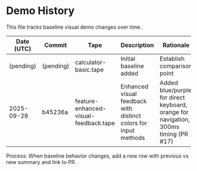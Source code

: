 # Demo History

This file tracks baseline visual demo changes over time.

| Date (UTC) | Commit | Tape | Description | Rationale |
|-----------|--------|------|-------------|-----------|
| (pending) | (pending) | calculator-basic.tape | Initial baseline added | Establish comparison point |
| 2025-09-28 | b45236a | feature-enhanced-visual-feedback.tape | Enhanced visual feedback with distinct colors for input methods | Added blue/purple for direct keyboard, orange for navigation, 300ms timing (PR #17) |

Process: When baseline behavior changes, add a new row with previous vs new summary and link to PR.
